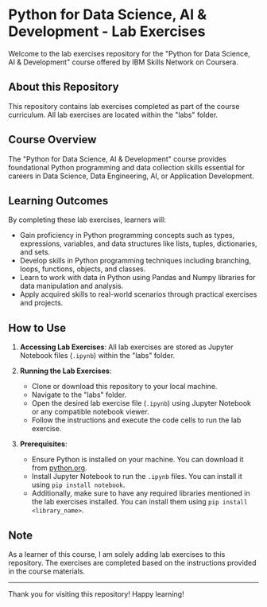 # Python for Data Science, AI & Development - Lab Exercises

Welcome to the lab exercises repository for the "Python for Data Science, AI & Development" course offered by IBM Skills Network on Coursera.

## About this Repository

This repository contains lab exercises completed as part of the course curriculum. All lab exercises are located within the "labs" folder.

## Course Overview

The "Python for Data Science, AI & Development" course provides foundational Python programming and data collection skills essential for careers in Data Science, Data Engineering, AI, or Application Development.

## Learning Outcomes

By completing these lab exercises, learners will:
- Gain proficiency in Python programming concepts such as types, expressions, variables, and data structures like lists, tuples, dictionaries, and sets.
- Develop skills in Python programming techniques including branching, loops, functions, objects, and classes.
- Learn to work with data in Python using Pandas and Numpy libraries for data manipulation and analysis.
- Apply acquired skills to real-world scenarios through practical exercises and projects.

## How to Use

1. **Accessing Lab Exercises**: All lab exercises are stored as Jupyter Notebook files (`.ipynb`) within the "labs" folder.

2. **Running the Lab Exercises**:
    - Clone or download this repository to your local machine.
    - Navigate to the "labs" folder.
    - Open the desired lab exercise file (`.ipynb`) using Jupyter Notebook or any compatible notebook viewer.
    - Follow the instructions and execute the code cells to run the lab exercise.

3. **Prerequisites**:
    - Ensure Python is installed on your machine. You can download it from [python.org](https://www.python.org/downloads/).
    - Install Jupyter Notebook to run the `.ipynb` files. You can install it using `pip install notebook`.
    - Additionally, make sure to have any required libraries mentioned in the lab exercises installed. You can install them using `pip install <library_name>`.

## Note

As a learner of this course, I am solely adding lab exercises to this repository. The exercises are completed based on the instructions provided in the course materials.

---

Thank you for visiting this repository! Happy learning!

